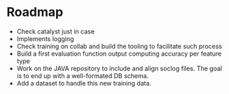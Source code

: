 # Roadmap

- Check catalyst just in case
- Implements logging
- Check training on collab and build the tooling to facilitate such process
- Build a first evaluation function output computing accuracy per feature type
- Work on the JAVA repository to include and align soclog files. The goal is to end up with a well-formated DB schema.
- Add a dataset to handle this new training data.